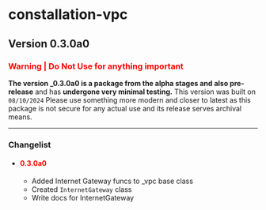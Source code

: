 # constallation-vpc
## Version 0.3.0a0
### **<span style="color:red;">Warning | Do Not Use for anything important</span>**
**The version _0.3.0a0 is a package from the alpha stages and also pre-release** and has **undergone very minimal testing.** This version was built on `08/10/2024` Please use something more modern and closer to latest as this package is not secure for any actual use and its release serves archival means. 

***
### Changelist
- #### **<span style="color:red;">0.3.0a0</span>**
  - Added Internet Gateway funcs to _vpc base class
  - Created `InternetGateway` class
  - Write docs for InternetGateway
